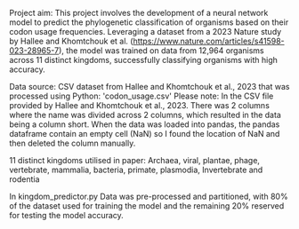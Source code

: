 Project aim: 
This project involves the development of a neural network model to predict the phylogenetic classification of organisms based on their codon usage frequencies. 
Leveraging a dataset from a 2023 Nature study by Hallee and Khomtchouk et al. (https://www.nature.com/articles/s41598-023-28965-7), the model was trained on data from 12,964 organisms across 11 distinct kingdoms, successfully classifying organisms with high accuracy.

Data source: 
  CSV dataset from Hallee and Khomtchouk et al., 2023 that was processed using Python: 'codon_usage.csv'
  Please note: In the CSV file provided by Hallee and Khomtchouk et al., 2023. There was 2 columns where the name was divided across 2 columns, which resulted in the data being a column short. When the data was loaded into pandas, the pandas dataframe contain an empty cell (NaN) so I found the location of NaN and then deleted the column manually. 

11 distinct kingdoms utilised in paper: Archaea, viral, plantae, phage, vertebrate, mammalia, bacteria, primate, plasmodia, Invertebrate and rodentia

In kingdom_predictor.py
  Data was pre-processed and partitioned, with 80% of the dataset used for training the model and the remaining 20% reserved for testing the model accuracy. 
